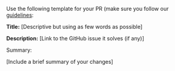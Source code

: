 Use the following template for your PR (make sure you follow our
[guidelines](CONTRIBUTING.md#pull-request):

**Title:**
[Descriptive but using as few words as possible]

**Description:**
[Link to the GitHub issue it solves (if any)]

Summary:

[Include a brief summary of your changes]

